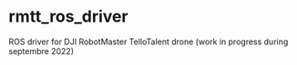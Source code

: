 # rmtt_ros_driver
ROS driver for DJI RobotMaster TelloTalent drone  (work in progress during septembre 2022)
